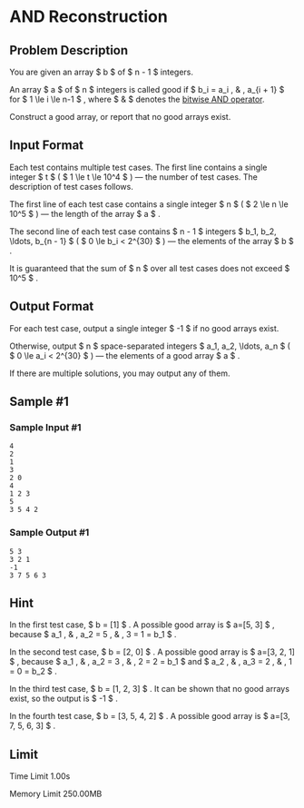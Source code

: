 # AND Reconstruction

## Problem Description

You are given an array $ b $ of $ n - 1 $ integers.

An array $ a $ of $ n $ integers is called good if $ b_i = a_i \, \& \, a_{i + 1} $ for $ 1 \le i \le n-1 $ , where $ \& $ denotes the [bitwise AND operator](https://en.wikipedia.org/wiki/Bitwise_operation#AND).

Construct a good array, or report that no good arrays exist.

## Input Format

Each test contains multiple test cases. The first line contains a single integer $ t $ ( $ 1 \le t \le 10^4 $ ) — the number of test cases. The description of test cases follows.

The first line of each test case contains a single integer $ n $ ( $ 2 \le n \le 10^5 $ ) — the length of the array $ a $ .

The second line of each test case contains $ n - 1 $ integers $ b_1, b_2, \ldots, b_{n - 1} $ ( $ 0 \le b_i < 2^{30} $ ) — the elements of the array $ b $ .

It is guaranteed that the sum of $ n $ over all test cases does not exceed $ 10^5 $ .

## Output Format

For each test case, output a single integer $ -1 $ if no good arrays exist.

Otherwise, output $ n $ space-separated integers $ a_1, a_2, \ldots, a_n $ ( $ 0 \le a_i < 2^{30} $ ) — the elements of a good array $ a $ .

If there are multiple solutions, you may output any of them.

## Sample #1

### Sample Input #1

```
4
2
1
3
2 0
4
1 2 3
5
3 5 4 2
```

### Sample Output #1

```
5 3
3 2 1
-1
3 7 5 6 3
```

## Hint

In the first test case, $ b = [1] $ . A possible good array is $ a=[5, 3] $ , because $ a_1 \, \& \, a_2 = 5 \, \& \, 3 = 1 = b_1 $ .

In the second test case, $ b = [2, 0] $ . A possible good array is $ a=[3, 2, 1] $ , because $ a_1 \, \& \, a_2 = 3 \, \& \, 2 = 2 = b_1 $ and $ a_2 \, \& \, a_3 = 2 \, \& \, 1 = 0 = b_2 $ .

In the third test case, $ b = [1, 2, 3] $ . It can be shown that no good arrays exist, so the output is $ -1 $ .

In the fourth test case, $ b = [3, 5, 4, 2] $ . A possible good array is $ a=[3, 7, 5, 6, 3] $ .

## Limit



Time Limit
1.00s

Memory Limit
250.00MB